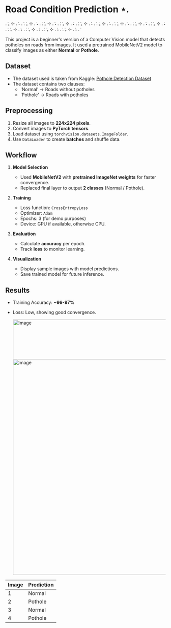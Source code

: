 # Road Condition Prediction  ⋆.
. ݁₊ ⊹ . ݁˖ . ݁. ݁₊ ⊹ . ݁˖ . ݁. ݁₊ ⊹ . ݁˖ . ݁. ݁₊ ⊹ . ݁˖ . ݁. ݁₊ ⊹ . ݁˖ . ݁. ݁₊ ⊹ . ݁˖ . ݁. ݁₊ ⊹ . ݁˖ . ݁. ݁₊ ⊹ . ݁˖ . ݁. ݁₊ ⊹ . ݁˖ . ݁. ݁₊ ⊹ . ݁˖ . ݁. ݁₊ ⊹ . ݁˖ . ݁. ݁₊ ⊹ . ݁˖ . ݁. ݁₊ ⊹ . ݁˖ . ݁

This project is a beginner's version of a Computer Vision model that detects potholes on roads from images.
It used a pretrained MobileNetV2 model to classify images as either **Normal** or **Pothole**.

## Dataset
* The dataset used is taken from Kaggle: [Pothole Detection Dataset](https://www.kaggle.com/datasets/atulyakumar98/pothole-detection-dataset)
* The dataset contains two clauses:
   * 'Normal' -> Roads without potholes
   * 'Pothole' -> Roads with potholes
## Preprocessing

1. Resize all images to **224x224 pixels**.
2. Convert images to **PyTorch tensors**.
3. Load dataset using `torchvision.datasets.ImageFolder`.
4. Use `DataLoader` to create **batches** and shuffle data.

## Workflow 

1. **Model Selection**  
   - Used **MobileNetV2** with **pretrained ImageNet weights** for faster convergence.
   - Replaced final layer to output **2 classes** (Normal / Pothole).

2. **Training**  
   - Loss function: `CrossEntropyLoss`  
   - Optimizer: `Adam`  
   - Epochs: 3 (for demo purposes)  
   - Device: GPU if available, otherwise CPU.

3. **Evaluation**  
   - Calculate **accuracy** per epoch.
   - Track **loss** to monitor learning.

4. **Visualization**  
   - Display sample images with model predictions.
   - Save trained model for future inference.

## Results 
- Training Accuracy: **~96-97%**
- Loss: Low, showing good convergence.

  <img width="539" height="125" alt="image" src="https://github.com/user-attachments/assets/be25e1f8-c60c-4c80-9155-01e201da0788" />

  <img width="661" height="678" alt="image" src="https://github.com/user-attachments/assets/c0f46477-746d-4dcb-809e-f8c295036e9a" />

| Image | Prediction |
|-------|-----------|
| 1 | Normal |
| 2 | Pothole |
| 3 | Normal |
| 4 | Pothole |


  
